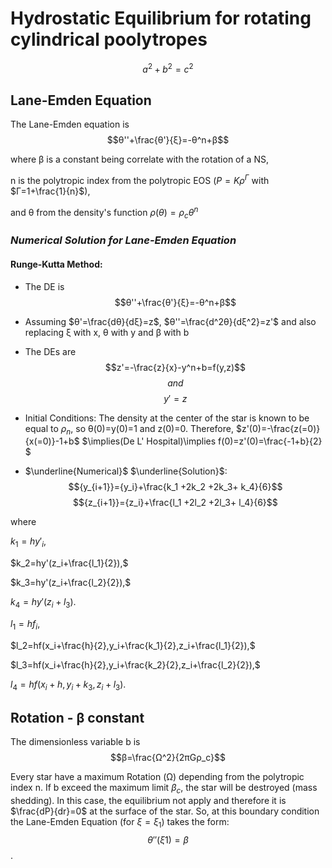 # Hydrostatic Equilibrium for rotating cylindrical poolytropes

```math
a^2+b^2=c^2
```

## Lane-Emden Equation

The Lane-Emden equation is $$θ''+\frac{θ'}{ξ}=-θ^n+β$$

where β is a constant being correlate with the rotation of a NS,

n is the polytropic index from the polytropic EOS ($P=Kρ^Γ$ with $Γ=1+\frac{1}{n}$),

and θ from the density's function $ρ(θ)={ρ_c}θ^n$




### *Numerical Solution for Lane-Emden Equation*

#### Runge-Kutta Method:

- The DE is $$θ''+\frac{θ'}{ξ}=-θ^n+β$$


- Assuming $θ'=\frac{dθ}{dξ}=z$, $θ''=\frac{d^2θ}{dξ^2}=z'$ and also replacing ξ with x, θ with y and β with b


- The DEs are $$z'=-\frac{z}{x}-y^n+b=f(y,z)$$ $$and$$ $$y'=z$$


- Initial Conditions: The density at the center of the star is known to be equal to $ρ_n$, so θ(0)=y(0)=1 and z(0)=0. Therefore, $z'(0)=-\frac{z(=0)}{x(=0)}-1+b$ $\implies(De L' Hospital)\implies f(0)=z'(0)=\frac{-1+b}{2} $


- $\underline{Numerical}$ $\underline{Solution}$: $${y_{i+1}}={y_i}+\frac{k_1 +2k_2 +2k_3+ k_4}{6}$$ 
$${z_{i+1}}={z_i}+\frac{l_1 +2l_2 +2l_3+ l_4}{6}$$


where 

$k_1=hy'_i,$

$k_2=hy'(z_i+\frac{l_1}{2}),$

$k_3=hy'(z_i+\frac{l_2}{2}),$

$k_4=hy'(z_i+l_3).$

$l_1=hf_i,$

$l_2=hf(x_i+\frac{h}{2},y_i+\frac{k_1}{2},z_i+\frac{l_1}{2}),$

$l_3=hf(x_i+\frac{h}{2},y_i+\frac{k_2}{2},z_i+\frac{l_2}{2}),$

$l_4=hf(x_i+h,y_i+k_3,z_i+l_3).$


## Rotation - β constant

The dimensionless variable b is $$β=\frac{Ω^2}{2πGρ_c}$$

Every star have a maximum Rotation (Ω) depending from the polytropic index n. If b exceed the maximum limit $β_c$, the star will be destroyed (mass shedding). In this case, the equilibrium not apply and therefore it is $\frac{dP}{dr}=0$ at the surface of the star. So, at this boundary condition the Lane-Emden Equation (for $ξ=ξ_1$) takes the form: $$θ''(ξ1)=β$$.



